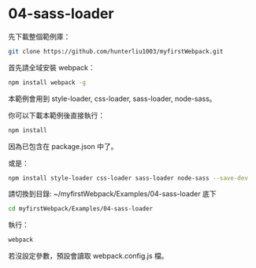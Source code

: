 # 04-sass-loader

先下載整個範例庫：

```bash
git clone https://github.com/hunterliu1003/myfirstWebpack.git
```

首先請全域安裝 webpack：

```bash
npm install webpack -g
```

本範例會用到 style-loader, css-loader, sass-loader, node-sass。

你可以下載本範例後直接執行：

```bash
npm install
```

因為已包含在 package.json 中了。

或是：

```bash
npm install style-loader css-loader sass-loader node-sass --save-dev
```

請切換到目錄: ~/myfirstWebpack/Examples/04-sass-loader 底下

```bash
cd myfirstWebpack/Examples/04-sass-loader
```

執行：

```bash
webpack
```

若沒設定參數，預設會讀取 webpack.config.js 檔。